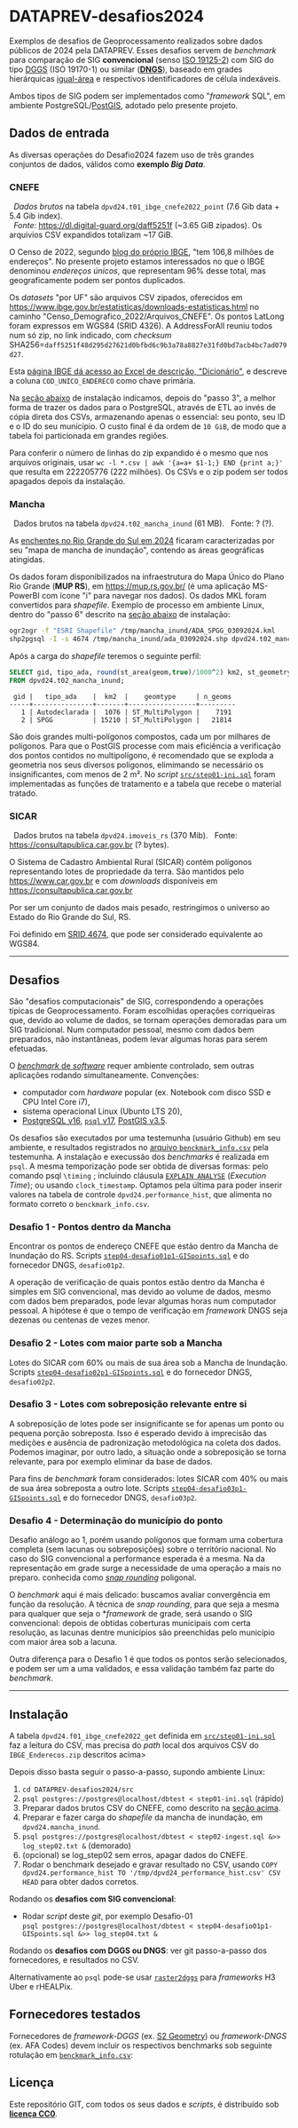 # DATAPREV-desafios2024

Exemplos de desafios de Geoprocessamento realizados sobre dados públicos de 2024 pela DATAPREV.
Esses desafios servem de *benchmark* para comparação de SIG **convencional** (senso [ISO&nbsp;19125-2](https://en.wikipedia.org/wiki/Simple_Features)) com SIG do tipo [DGGS](https://www.iso.org/standard/32588.html) (ISO&nbsp;19170-1) ou similar ([**DNGS**](https://inde.gov.br/simposio-16-anos/docs/AnaiSBIDE4_v5_241017_093910J.pdf)), baseado em grades hierárquicas [igual-área](https://en.wikipedia.org/wiki/Equal-area_projection) e respectivos identificadores de célula indexáveis.

Ambos tipos de SIG podem ser implementados como "*framework* SQL", em ambiente PostgreSQL/[PostGIS](https://en.wikipedia.org/wiki/PostGIS), adotado pelo presente projeto.

## Dados de entrada
As diversas operações do Desafio2024 fazem uso de três grandes conjuntos de dados, válidos como **exemplo *Big Data***.

### CNEFE
&nbsp; _Dados brutos_ na tabela `dpvd24.t01_ibge_cnefe2022_point` (7.6 Gib data + 5.4 Gib index). <!--3922081398 bytes zip-->
<br/>&nbsp; _Fonte_: https://dl.digital-guard.org/daff5251f (\~3.65 GiB zipados). Os arquivios CSV expandidos totalizam \~17 GiB.

O Censo de 2022, segundo [blog do próprio IBGE](https://agenciadenoticias.ibge.gov.br/agencia-noticias/2012-agencia-de-noticias/noticias/40393-noticia-cnefe), "tem 106,8 milhões de endereços". No presente projeto estamos interessados no que o IBGE denominou *endereços únicos*, que representam 96% desse total, mas geograficamente podem ser pontos duplicados. <!-- que são endereços horizontais de porta de casa, **sem complemento**.-->

Os *datasets* "por UF" são arquivos CSV zipados, oferecidos em  https://www.ibge.gov.br/estatisticas/downloads-estatisticas.html  no caminho "Censo_Demografico_2022/Arquivos_CNEFE". Os pontos LatLong foram expressos em WGS84 (SRID 4326). A AddressForAll reuniu todos num só zip, no link indicado, com *checksum* SHA256=`daff5251f48d295d27621d0bfbd6c9b3a78a8827e31fd0bd7acb4bc7ad079d27`.

Esta [página IBGE dá acesso ao Excel de descrição, "Dicionário"](https://www.ibge.gov.br/estatisticas/sociais/populacao/38734-cadastro-nacional-de-enderecos-para-fins-estatisticos.html?edicao=40122&t=resultados), e descreve a coluna `COD_UNICO_ENDERECO` como chave primária. <!-- Dá a entender que são endereços de imóveis, ou seja,  duplicando pontos de "endereço horizontal" no caso de edifícios demais tipos de imóvel distinguíveis apenas pelo complemento do endereço.-->

Na [seção abaixo](#instalação) de instalação indicamos, depois do "passo 3", a melhor forma de trazer os dados para o PostgreSQL, através de ETL ao invés de cópia direta dos CSVs, armazenando apenas o essencial: seu ponto, seu ID e o ID do seu município. O custo final é da ordem de `10 GiB`, de modo que a tabela foi particionada em grandes regiões.

Para conferir o número de linhas do zip expandido é o mesmo que nos arquivos originais, usar `wc -l *.csv | awk '{a=a+ $1-1;} END {print a;}'` que resulta em 222205776 (222 milhões). Os CSVs e o zip podem ser todos apagados depois da instalação.

### Mancha
&nbsp; Dados brutos na tabela `dpvd24.t02_mancha_inund` (61 MB).
&nbsp; Fonte: ? (?).

As [enchentes no Rio Grande do Sul em 2024](https://pt.wikipedia.org/wiki/Enchentes_no_Rio_Grande_do_Sul_em_2024) ficaram caracterizadas por seu "mapa de mancha de inundação", contendo as áreas geográficas atingidas.

Os dados foram disponibilizados na infraestrutura do Mapa Único do Plano Rio Grande (**MUP RS**), em https://mup.rs.gov.br/ (é uma aplicação MS-PowerBI com ícone "i" para navegar nos dados). Os dados MKL foram convertidos para *shapefile*. Exemplo de processo em ambiente Linux, dentro do "passo 6" descrito na [seção abaixo](#instalação) de instalação:

```sh
ogr2ogr -f "ESRI Shapefile" /tmp/mancha_inund/ADA_SPGG_03092024.kml
shp2pgsql -I -s 4674 /tmp/mancha_inund/ada_03092024.shp dpvd24.t02_mancha_inund | psql postgres://postgres@localhost/dbtest
```
Após a carga do *shapefile* teremos o seguinte perfil:
```sql
SELECT gid, tipo_ada, round(st_area(geom,true)/1000^2) km2, st_geometrytype(geom) as geomtype, ST_NumGeometries(geom) as n_geoms
FROM dpvd24.t02_mancha_inund;
```
```
 gid |   tipo_ada    |  km2  |    geomtype     | n_geoms
-----+---------------+-------+-----------------+---------
   1 | Autodeclarada |  1076 | ST_MultiPolygon |    7191
   2 | SPGG          | 15210 | ST_MultiPolygon |   21814
```
São dois grandes multi-polígonos compostos, cada um por milhares de polígonos. Para que o PostGIS processe com mais eficiência a verificação dos pontos contidos no multipolígono, é recomendado que se exploda a geometria nos seus diversos polígonos, elimimando se necessário os insignificantes, com menos de 2 m². No _script_ [`src/step01-ini.sql`](src/step01-ini.sql) foram implementadas as funções de tratamento e a tabela que recebe o material tratado.

### SICAR
&nbsp; Dados brutos na tabela `dpvd24.imoveis_rs` (370 Mib).
&nbsp; Fonte: https://consultapublica.car.gov.br (? bytes).

O Sistema de Cadastro Ambiental Rural (SICAR) contém polígonos representando lotes de propriedade da terra. São  mantidos pelo https://www.car.gov.br  e com *downloads* disponíveis em https://consultapublica.car.gov.br

Por ser um conjunto de dados mais pesado, restringimos o universo ao Estado do Rio Grande do Sul, RS.

Foi definido em [SRID&nbsp;4674](https://epsg.io/4674), que pode ser considerado equivalente ao WGS84.

--------------

## Desafios
São "desafios computacionais" de SIG, correspondendo a operações típicas de Geoprocessamento.  Foram escolhidas operações corriqueiras que, devido ao volume de dados, se tornam operações demoradas para um SIG tradicional. Num computador pessoal, mesmo com dados bem preparados, não instantâneas, podem levar algumas horas para serem efetuadas.

O [*benchmark* de *software*](https://en.wikipedia.org/wiki/Benchmark_(computing)) requer ambiente controlado, sem outras aplicações rodando simultaneamente. Convenções:
* computador com *hardware* popular (ex. Notebook com disco SSD e CPU Intel Core i7),
* sistema operacional Linux (Ubunto LTS 20),
* [PostgreSQL v16](https://en.wikipedia.org/wiki/PostgreSQL#Release_history), [`psql` v17](https://github.com/postgres/postgres/tree/master/src/bin/psql), [PostGIS v3.5](https://en.wikipedia.org/wiki/PostGIS#History).

Os desafios são executados por uma testemunha (usuário Github) em seu ambiente, e resultados registrados no [arquivo `benckmark_info.csv`](data/benckmark_info.csv) pela testemunha. A instalação e execussão dos *benchmarks* é realizada em `psql`. A mesma temporização pode ser obtida de diversas formas: pelo comando psql `\timing` ;  incluindo cláusula [`EXPLAIN ANALYSE`](https://www.postgresql.org/docs/current/sql-explain.html) (*Execution Time*); ou usando `clock_timestamp`. Optamos pela última para poder inserir valores na tabela de controle  `dpvd24.performance_hist`, que alimenta no formato correto o `benckmark_info.csv`.

### Desafio 1 - Pontos dentro da Mancha
<!-- Endereços na Mancha de Inundação de RS -->
Encontrar os pontos de endereço CNEFE que estão dentro da Mancha de Inundação do RS. Scripts [`step04-desafio01p1-GISpoints.sql`](src/step04-desafio01p1-GISpoints.sql) e do fornecedor DNGS, `desafio01p2`.

A operação de verificação de quais pontos estão dentro da Mancha é simples em SIG convencional, mas devido ao volume de dados, mesmo com dados bem preparados, pode levar algumas horas num computador pessoal. A hipótese é que o tempo de verificação em _framework_ DNGS seja dezenas ou centenas de vezes menor.  

### Desafio 2 - Lotes com maior parte sob a Mancha
Lotes do SICAR com 60% ou mais de sua área sob a Mancha de Inundação. Scripts [`step04-desafio02p1-GISpoints.sql`](src/step04-desafio01p1-GISpoints.sql) e do fornecedor DNGS, `desafio02p2`.

### Desafio 3 - Lotes com sobreposição relevante entre si
A sobreposição de lotes pode ser insignificante se for apenas um ponto ou pequena porção sobreposta. Isso é esperado devido à imprecisão das medições e ausência de padronização metodológica na coleta dos dados. Podemos imaginar, por outro lado, a situação onde a sobreposição se torna relevante, para por exemplo eliminar da base de dados.

Para fins de _benchmark_ foram considerados: lotes SICAR com 40% ou mais de sua área sobreposta a outro lote.  Scripts [`step04-desafio03p1-GISpoints.sql`](src/step04-desafio01p1-GISpoints.sql) e do fornecedor DNGS, `desafio03p2`.

### Desafio 4 - Determinação do município do ponto
<!-- Associar pontos aos respectivos municípios, conhecendo apenas as suas geometrias -->
Desafio análogo ao 1, porém usando polígonos que formam uma cobertura completa (sem lacunas ou sobreposições) sobre o território nacional. No caso do SIG convencional a performance esperada é a mesma. Na da representação em grade surge a necessidade de uma operação a mais no preparo. conhecida como [*snap rounding*](https://en.wikipedia.org/wiki/Snap_rounding) poligonal.

O _benchmark_ aqui é mais delicado: buscamos avaliar convergência em função da resolução. A técnica de *snap rounding*, para que seja a mesma para qualquer que seja o *_framework_ de grade, será usando o SIG convencional: depois de obtidas coberturas municipais com certa resolução, as lacunas dentre municípios são preenchidas pelo município com maior área sob a lacuna.

Outra diferença para o Desafio 1 é que todos os pontos serão selecionados, e podem ser um a uma validados, e essa validação também faz parte do _benchmark_.

--------------

## Instalação

A tabela `dpvd24.f01_ibge_cnefe2022_get` definida em [`src/step01-ini.sql`](src/step01-ini.sql) faz a leitura do CSV, mas precisa do *path* local dos arquivos CSV do `IBGE_Enderecos.zip` descritos acima>

Depois disso basta seguir o passo-a-passo, supondo ambiente Linux:

1. `cd DATAPREV-desafios2024/src`
2. `psql postgres://postgres@localhost/dbtest < step01-ini.sql`  (rápido)
3. Preparar dados brutos CSV do CNEFE, como descrito na [seção acima](#CNEFE).
5. Preparar e fazer carga do *shapefile* da mancha de inundação, em `dpvd24.mancha_inund`.
6. `psql postgres://postgres@localhost/dbtest < step02-ingest.sql &>> log_step02.txt &` (demorado)
7. (opcional) se log_step02 sem erros, apagar dados do CNEFE.
8. Rodar o benchmark desejado e gravar resultado no CSV, usando `COPY dpvd24.performance_hist TO '/tmp/dpvd24_performance_hist.csv' CSV HEAD` para obter dados corretos.

Rodando os **desafios com SIG convencional**:

* Rodar _script_ deste _git_, por exemplo Desafio-01<br/>`psql postgres://postgres@localhost/dbtest < step04-desafio01p1-GISpoints.sql &>> log_step04.txt &`

Rodando os **desafios com DGGS ou DNGS**: ver git passo-a-passo dos fornecedores, e resultados no CSV.


Alternativamente ao `psql` pode-se usar [`raster2dggs`](https://github.com/manaakiwhenua/raster2dggs) para _frameworks_ H3 Uber e rHEALPix.

## Fornecedores testados

Fornecedores de *framework-DGGS* (ex. [S2 Geometry](http://s2geometry.io/)) ou *framework-DNGS* (ex. AFA Codes) devem incluir os respectivos benchmarks sob seguinte rotulação em [`benckmark_info.csv`](data/benckmark_info.csv):

## Licença

Este repositório GIT, com todos os seus dados e _scripts_, é distribuído sob [**licença CC0**](https://creativecommons.org/publicdomain/zero/1.0/deed.en).
